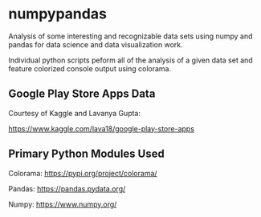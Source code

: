 # numpypandas
Analysis of some interesting and recognizable data sets using numpy and pandas for data science and data visualization work.

Individual python scripts peform all of the analysis of a given data set and feature colorized console output using colorama.

Google Play Store Apps Data
---------------------------
Courtesy of Kaggle and Lavanya Gupta:

https://www.kaggle.com/lava18/google-play-store-apps


Primary Python Modules Used
---------------------------

Colorama:
https://pypi.org/project/colorama/

Pandas:
https://pandas.pydata.org/

Numpy:
https://www.numpy.org/


##
#

